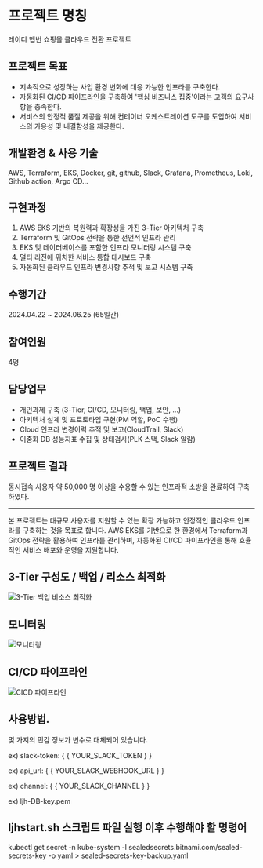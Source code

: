 # 프로젝트 명칭
레이디 헵번 쇼핑몰 클라우드 전환 프로젝트

## 프로젝트 목표
- 지속적으로 성장하는 사업 환경 변화에 대응 가능한 인프라를 구축한다.
- 자동화된 CI/CD 파이프라인을 구축하여 '핵심 비즈니스 집중'이라는 고객의 요구사항을 충족한다.
- 서비스의 안정적 품질 제공을 위해 컨테이너 오케스트레이션 도구를 도입하여 서비스의 가용성 및 내결함성을 제공한다.

## 개발환경 & 사용 기술
AWS, Terraform, EKS, Docker, git, github, Slack, Grafana, Prometheus, Loki, Github action, Argo CD...

## 구현과정
1. AWS EKS 기반의 복원력과 확장성을 가진 3-Tier 아키텍처 구축
2. Terraform 및 GitOps 전략을 통한 선언적 인프라 관리
3. EKS 및 데이터베이스를 포함한 인프라 모니터링 시스템 구축
4. 멀티 리전에 위치한 서비스 통합 대시보드 구축
5. 자동화된 클라우드 인프라 변경사항 추적 및 보고 시스템 구축

## 수행기간
2024.04.22 ~ 2024.06.25 (65일간)

## 참여인원
4명

## 담당업무
- 개인과제 구축 (3-Tier, CI/CD, 모니터링, 백업, 보안, ...)
- 아키텍처 설계 및 프로토타입 구현(PM 역할, PoC 수행)
- Cloud 인프라 변경이력 추적 및 보고(CloudTrail, Slack)
- 이중화 DB 성능지표 수집 및 상태검사(PLK 스택, Slack 알람)

## 프로젝트 결과
동시접속 사용자 약 50,000 명 이상을 수용할 수 있는 인프라적 소방을 완료하여 구축하였다.

---

본 프로젝트는 대규모 사용자를 지원할 수 있는 확장 가능하고 안정적인 클라우드 인프라를 구축하는 것을 목표로 합니다. AWS EKS를 기반으로 한 환경에서 Terraform과 GitOps 전략을 활용하여 인프라를 관리하며, 자동화된 CI/CD 파이프라인을 통해 효율적인 서비스 배포와 운영을 지원합니다.

## 3-Tier 구성도 / 백업 / 리소스 최적화

![3-Tier 백업 비소스 최적화](https://github.com/user-attachments/assets/fb3926d9-1dbf-45a1-a149-e943dc3288b1)

## 모니터링

![모니터링](https://github.com/user-attachments/assets/7b31f347-5191-4537-b18d-8b1728f4e25f)


## CI/CD 파이프라인

![CICD 파이프라인](https://github.com/user-attachments/assets/7e0702c9-9810-42a9-9d26-7cb9ffa12495)


## 사용방법.

몇 가지의 민감 정보가 변수로 대체되어 있습니다.

ex) slack-token: { { YOUR_SLACK_TOKEN } }

ex) api_url: { { YOUR_SLACK_WEBHOOK_URL } }

ex) channel: { { YOUR_SLACK_CHANNEL } }

ex) ljh-DB-key.pem

## ljhstart.sh 스크립트 파일 실행 이후 수행해야 할 명령어
kubectl get secret -n kube-system -l sealedsecrets.bitnami.com/sealed-secrets-key -o yaml > sealed-secrets-key-backup.yaml

